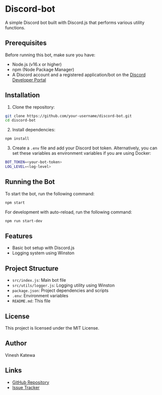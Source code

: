 # Discord-bot

A simple Discord bot built with Discord.js that performs various utility functions.

## Prerequisites

Before running this bot, make sure you have:

- Node.js (v16.x or higher)
- npm (Node Package Manager)
- A Discord account and a registered application/bot on the [Discord Developer Portal](https://discord.com/developers/applications)

## Installation

1. Clone the repository:

```bash
git clone https://github.com/your-username/discord-bot.git
cd discord-bot
```

2. Install dependencies:

```bash
npm install
```

3. Create a `.env` file and add your Discord bot token. Alternatively, you can set these variables as environment variables if you are using Docker:

```bash
BOT_TOKEN=<your-bot-token>
LOG_LEVEL=<log-level>
```

## Running the Bot

To start the bot, run the following command:

```bash
npm start
```

For development with auto-reload, run the following command:

```bash
npm run start-dev
```

## Features

- Basic bot setup with Discord.js
- Logging system using Winston

## Project Structure

- `src/index.js`: Main bot file
- `src/utils/logger.js`: Logging utility using Winston
- `package.json`: Project dependencies and scripts
- `.env`: Environment variables
- `README.md`: This file

## License

This project is licensed under the MIT License.

## Author

Vinesh Katewa

## Links

- [GitHub Repository](https://github.com/Vinesh0299/Discord-bot)
- [Issue Tracker](https://github.com/Vinesh0299/Discord-bot/issues)